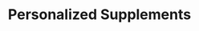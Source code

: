 ---
title: "Personalized Supplements"
description: "Personalized Supplements"
layout: "supplements"
draft: false

personalized_supplement:
  enable: true
  title: Best Personalized Supplements Formulated for You
  subtitle: MD’s prescribe the perfect combination of natural supplements specially formulated for you
  image: "images/supplements/supplements.jpg"

  content: "SoulSpring supplies a carefully formulated supplements based on your ultidimentional view to tailor nature’s best ingrediants specifically for you.
  
  <hr/>

  + MD’s provide personalized recommendations based on your individual results <br/>
  + All products are third-party tested for purity and potency  <br/>
  + Vegan, non-GMO, gluten-free, and sugar-free <br/>
  + All-in-one bottle supplement blends  
  "

supplement_bottle:
  enable: true
  title: One Soul Spring Supplement Bottle for Am & Pm 
  subtitle: Instead of buying dozens of vitamens and subscriptions we customize an all-in-one for you
  image: "images/supplements/supplements-2.jpg"


supplement_feature:
  enable: true
  title: Your Ideal Mix Changes as You Do over Time
  subtitle: Instead of buying dozens of vitamens and subscriptions we customize an all-in-one for you
  image: "images/supplements/supplements-3.jpg"


paramaceutical_grade:
  enable: true
  title: Why Paramaceutical Grade?
  image: "images/supplements/grade.jpg"
  content: We insist on only using the highest-quality, pharmaceutical grade nutrients proven to be effective and safe. Pharmaceutical grade ingredients are over 99% in purity and contain no binders, fillers, excipients (substances used to dilute drugs), dyes or unknown additives. Pharmaceutical grade vitamins are also formulated to yield a higher degree of bioavailability–the degree at which it is absorbed into the body’s system. What does this mean for our patients? Maximum health benefits and faster results with no dangerous side effects.



call_to_action:
  enable : true
  title : "Want Us to Open A Location Near You?"
  description : "Refer Soul Spring to Best-in-Class Hotels & Wellness Centers"
  bg_image : "images/call-to-action-2.jpg"
  button_label : "Refer Soul Spring"
  button_link : "#!"
---